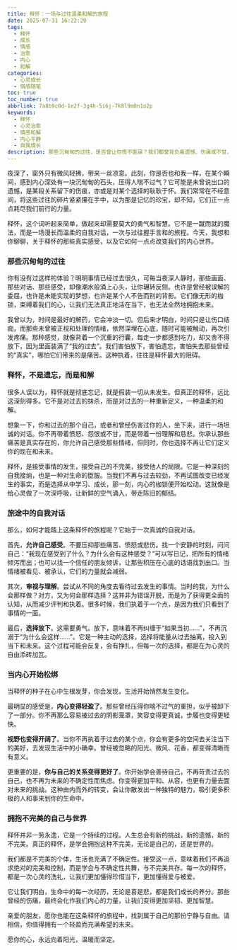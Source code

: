 ```yaml
---
title: 释怀：一场与过往温柔和解的旅程
date: 2025-07-31 16:22:20
tags:
  - 释怀
  - 成长
  - 情感
  - 治愈
  - 内心
  - 和解
categories:
  - 心灵成长
  - 情感随笔
toc: true
toc_number: true
abbrlink: 7a8b9c0d-1e2f-3g4h-5i6j-7k8l9m0n1o2p
keywords:
  - 释怀
  - 心灵治愈
  - 情感和解
  - 内心平静
  - 自我成长
description: 那些沉甸甸的过往，是否曾让你夜不能寐？我们都曾背负着遗憾、伤痛或不甘，在人生的旅途中步履维艰。然而，有一种力量，能让我们卸下重负，轻盈前行——那就是释怀。这并非遗忘，而是与过去温柔地握手言和，让心灵重获自由与平静。这是一场关于自我接纳、关于爱与放手的旅程，愿你我都能在这条路上，找到属于自己的那份安宁与力量。
---
```


夜深了，窗外只有微风轻拂，带来一丝凉意。此刻，你是否也和我一样，在某个瞬间，感到内心深处有一块沉甸甸的石头，压得人喘不过气？它可能是未曾说出口的遗憾，是某段关系留下的伤痕，亦或是对某个选择的耿耿于怀。我们常常在不经意间，将这些过往的碎片紧紧攥在手中，以为那是记忆的珍宝，却不知，它们正一点点耗尽我们前行的力量。

释怀，这个词听起来简单，做起来却需要莫大的勇气和智慧。它不是一蹴而就的魔法，而是一场漫长而温柔的自我对话，一次与过往握手言和的旅程。今天，我想和你聊聊，关于释怀的那些真实感受，以及它如何一点点改变我们的内心世界。

### 那些沉甸甸的过往

你有没有过这样的体验？明明事情已经过去很久，可每当夜深人静时，那些画面、那些对话、那些感受，却像潮水般涌上心头，让你辗转反侧。也许是曾经被误解的委屈，也许是未能实现的梦想，也许是某个人不告而别的背影。它们像无形的枷锁，束缚着我们的心，让我们无法真正地活在当下，也无法全然地拥抱未来。

我曾以为，时间是最好的解药，它会冲淡一切。但后来才明白，时间只是让伤口结痂，而那些未曾被正视和处理的情绪，依然深埋在心底，随时可能被触动，再次引发疼痛。那种感觉，就像背着一个沉重的行囊，每走一步都感到吃力，却又舍不得放下，因为里面装满了“我的过去”。我们害怕放下，害怕遗忘，害怕失去那些曾经的“真实”，哪怕它们带来的是痛苦。这种执着，往往是释怀最大的阻碍。

### 释怀，不是遗忘，而是和解

很多人误以为，释怀就是彻底忘记，就是假装一切从未发生。但真正的释怀，远比这深刻得多。它不是对过去的抹杀，而是对过去的一种重新定义，一种温柔的和解。

想象一下，你和过去的那个自己，或者和曾经伤害过你的人，坐下来，进行一场坦诚的对话。你不再带着愤怒、怨恨或不甘，而是带着一份理解和慈悲。你承认那些痛苦是真实存在的，你允许自己感受那些情绪，但同时，你也选择不再让它们定义你的现在和未来。

释怀，是接受事情的发生，接受自己的不完美，接受他人的局限。它是一种深刻的自我接纳，也是一种对生命的臣服。当我们不再与过去较劲，不再试图改变已经发生的事实，而是选择从中学习、成长，那一刻，内心的枷锁便开始松动。这就像是给心灵做了一次深呼吸，让新鲜的空气涌入，带走陈旧的郁结。

### 旅途中的自我对话

那么，如何才能踏上这条释怀的旅程呢？它始于一次真诚的自我对话。

首先，**允许自己感受**。不要压抑那些痛苦、愤怒或悲伤。找一个安静的时刻，问问自己：“我现在感受到了什么？为什么会有这种感受？”可以写日记，把所有的情绪倾泻而出；也可以找一个信任的朋友倾诉，让那些积压在心底的话语找到出口。当情绪被看见、被承认，它们的力量就会减弱。

其次，**审视与理解**。尝试从不同的角度去看待过去发生的事情。当时的我，为什么会那样做？对方，又为何会那样选择？这并非为错误开脱，而是为了获得更全面的认知，从而减少评判和执着。很多时候，我们执着于一个点，是因为我们只看到了事情的一面。

最后，**选择放下**。这需要勇气。放下，意味着不再纠缠于“如果当初……”，不再沉溺于“为什么会这样……”。它是一种主动的选择，选择将能量从过去抽离，投入到当下和未来。这个过程可能会反复，会有挣扎，但每一次的选择，都是在为心灵的自由添砖加瓦。

### 当内心开始松绑

当释怀的种子在心中生根发芽，你会发现，生活开始悄然发生变化。

最明显的感受是，**内心变得轻盈了**。那些曾经压得你喘不过气的重担，似乎被卸下了一部分。你不再那么容易被过去的阴影笼罩，笑容变得更真诚，步履也变得更轻快。

**视野也变得开阔了**。当你不再执着于过去的某个点，你会有更多的空间去关注当下的美好，去发现生活中的小确幸。曾经被忽略的阳光、微风、花香，都变得清晰而有意义。

更重要的是，**你与自己的关系变得更好了**。你开始学会善待自己，不再苛责过去的自己，也不再为未来的不确定性而焦虑。你变得更加平和、从容，也更有力量去面对未来的挑战。这种由内而外的转变，会让你散发出一种独特的魅力，吸引更多积极的人和事来到你的生命中。

### 拥抱不完美的自己与世界

释怀并非一劳永逸，它是一个持续的过程。人生总会有新的挑战，新的遗憾，新的不完美。真正的释怀，是学会拥抱这种不完美，无论是自己的，还是世界的。

我们都是不完美的个体，生活也充满了不确定性。接受这一点，意味着我们不再追求绝对的完美和控制，而是学会与不确定性共舞，与不完美共存。每一次的释怀，都是一次心灵的洗礼，让我们更加懂得珍惜当下，更加懂得爱与被爱。

它让我们明白，生命中的每一次经历，无论是喜是悲，都是我们成长的养分。那些曾经的伤痛，最终会化作我们内心的力量，让我们变得更加坚韧、更加智慧。

亲爱的朋友，愿你也能在这条释怀的旅程中，找到属于自己的那份宁静与自由。请相信，你值得拥有一个轻盈而充满希望的未来。

愿你的心，永远向着阳光，温暖而坚定。